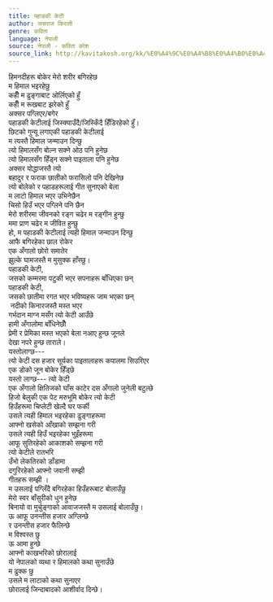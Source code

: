 ```yaml
---
title: पहाडकी केटी
author: जसराज किराती
genre: कविता
language: नेपाली
source: नेपाली - कविता कोश
source_link: http://kavitakosh.org/kk/%E0%A4%9C%E0%A4%B8%E0%A4%B0%E0%A4%BE%E0%A4%9C_%E0%A4%95%E0%A4%BF%E0%A4%B0%E0%A4%BE%E0%A4%A4%E0%A5%80
---
```


हिमनदीहरू बोकेर मेरो शरीर बगिरहेछ  
म हिमाल भइरहेछु  
कहीँ म ढुङ्गाबाट ओर्लिएको हुँ  
कहीँ म रूखबाट झरेको हुँ  
अक्सर पग्लिएर/बगेर  
पहाडकी केटीलाई जिस्क्याउँदै/जिस्किँदै हिँडिरहेको हुँ।  
छिटको गुन्यू लगाएकी पहाडकी केटीलाई  
म त्यस्तै हिमाल जन्माउन दिन्छु  
त्यो हिमालसँग बोल्न सक्ने ओठ पनि हुनेछ  
त्यो हिमालसँग हिँड्न सक्ने पाइताला पनि हुनेछ  
अक्सर योद्धाजस्तै त्यो  
बहादुर र फराक छातीको फरासिलो पनि देखिनेछ  
त्यो बोलेको र पहाडहरूलाई गीत सुनाएको बेला  
म लाटो हिमाल भएर उभिनेछैन  
चिसो हिउँ भएर पग्लिने पनि छैन  
मेरो शरीरमा जीवनको रङ्ग चढेर म रङ्गीन हुन्छु  
ममा प्राण चढेर म जीवित हुन्छु  
हो, म पहाडकी केटीलाई त्यही हिमाल जन्माउन दिन्छु  
आफै बगिरहेका छाल रोकेर  
एक अँगालो छोरो समातेर  
झुल्के घामजस्तै म मुसुक्क हाँस्छु।  
पहाडकी केटी,  
जसको कम्मरमा पटुकी भएर सपनाहरू बाँधिएका छन्  
पहाडकी केटी,  
जसको छातीमा रगत भएर भविष्यहरू जाम भएका छन्  
 नदीको किनारजस्तै मस्त भएर  
गर्भदान माग्न मसँग त्यो केटी आउँछे  
हामी अँगालोमा बाँधिनेछौँ  
प्रेमी र प्रेमिका मस्त भएको बेला नआए हुन्छ जूनले  
देखा नपरे हुन्छ ताराले।  
यस्तोलाग्छ---  
त्यो केटी दस हजार सूर्यका पाइतालाहरू कपालमा सिउरिएर  
एक डोको जून बोकेर हिँड्छे  
यस्तो लाग्छ--- त्यो केटी  
एक अँगालो क्षितिजको घाँस काटेर दस अँगालो जुनेली बटुल्छे  
हिजो बेलुकी एक पेट मरुभूमि बोकेर त्यो केटी  
हिउँहरूमा चिप्लेटी खेल्दै घर फर्की  
उसले त्यही हिमाल भइरहेका ढुङ्गाहरूमा  
आफ्नो खसेको आँखाको सम्झना गरी  
उसले त्यही हिउँ भइरहेका भुइँहरूमा  
आफू सुतिरहेको आकाशको सम्झना गरी  
त्यो केटीले रातभरि  
उँभो लेकतिरको डाँडामा  
दगुरिरहेको आफ्नो जवानी सम्झी  
गीतहरू सम्झी ।  
म उसलाई पग्लिँदै बगिरहेका हिउँहरूबाट बोलाउँछु  
मेरो स्वर बाँसुरीको धुन हुनेछ  
बिनायो वा मुर्चुङ्गाको आवाजजस्तै म उसलाई बोलाउँछु।  
ऊ आफू उनन्तीस हजार अग्लिन्छे  
र उनन्तीस हजार फैलिन्छे  
म विश्वस्त छु  
ऊ आमा हुन्छे  
आफ्नो काखभरिको छोरालाई  
यो नेपालको व्यथा र हिमालको कथा सुनाउँछे  
म ढुक्क छु  
उसले म लाटाको कथा सुनाएर  
छोरालाई जिन्दाबादको आशीर्वाद दिन्छे।
